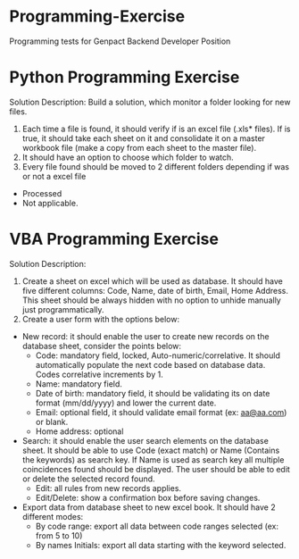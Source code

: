 # Programming-Exercise
Programming tests for Genpact Backend Developer Position

# Python Programming Exercise

Solution Description:
Build a solution, which monitor a folder looking for new files.
1. Each time a file is found, it should verify if is an excel file (.xls* files). If is true, it should take each
sheet on it and consolidate it on a master workbook file (make a copy from each sheet to the
master file).
2. It should have an option to choose which folder to watch.
3. Every file found should be moved to 2 different folders depending if was or not a excel file
- Processed
- Not applicable.

# VBA Programming Exercise

Solution Description:
1. Create a sheet on excel which will be used as database. It should have five different columns:
Code, Name, date of birth, Email, Home Address. This sheet should be always hidden with no
option to unhide manually just programmatically.
2. Create a user form with the options below:
* New record: it should enable the user to create new records on the database sheet, consider the points below:
  - Code: mandatory field, locked, Auto-numeric/correlative. It should automatically populate the next code based on database data. Codes correlative increments by 1.
  - Name: mandatory field.
  - Date of birth: mandatory field, it should be validating its on date format (mm/dd/yyyy) and lower the current date.
  - Email: optional field, it should validate email format (ex: aa@aa.com) or blank.
  - Home address: optional
* Search: it should enable the user search elements on the database sheet. It should be able to use Code (exact match) or Name (Contains the keywords) as search key. If Name is used as search key all multiple coincidences found should be displayed. The user should be able to edit or delete the selected record found.
  - Edit: all rules from new records applies.
  - Edit/Delete: show a confirmation box before saving changes.
* Export data from database sheet to new excel book. It should have 2 different modes:
  - By code range: export all data between code ranges selected (ex: from 5 to 10)
  - By names Initials: export all data starting with the keyword selected.
